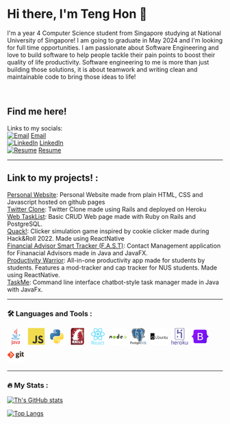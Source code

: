 # Hi there, I'm Teng Hon 👋

I'm a year 4 Computer Science student from Singapore studying at National University of Singapore! I am going to graduate in May 2024 and I'm looking for full time opportunities. I am passionate about Software Engineering and love to build software to help people tackle their pain points to boost their quality of life productivity. Software engineering to me is more than just building those solutions, it is about teamwork and writing clean and maintainable code to bring those ideas to life! 

<br>

## Find me here!
<!-- Actual text -->

Links to my socials:
<br>
[![Email][1.2]][1] [Email][1]
<br>
[![LinkedIn][2.2]][2] [LinkedIn][2]
<br>
[![Resume][3.2]][3] [Resume][3]

<!-- Icons -->

[1.2]: https://img.icons8.com/ios-glyphs/50/000000/gmail.png
[2.2]: https://img.icons8.com/material/50/000000/linkedin--v1.png (LinkedIn icon without padding)
[3.2]: https://img.icons8.com/ios/50/000000/open-resume.png

<!-- Links to your social media accounts -->

[1]: mailto:tenghonlau@gmail.com
[2]: https://www.linkedin.com/in/tenghonlau/
[3]: https://drive.google.com/file/d/1TOP2HnOh2xtQtrjMIP7n5j6zoLzyLnwJ/view?usp=sharing

---
## Link to my projects! :
[Personal Website](https://github.com/Th-429B/Th-429B.github.io): Personal Website made from plain HTML, CSS and Javascript hosted on github pages <br>
[Twitter Clone](https://github.com/Th-429B/Twitter-Clone): Twitter Clone made using Rails and deployed on Heroku <br>
[Web TaskList](https://github.com/Th-429B/task-list): Basic CRUD Web page made with Ruby on Rails and PostgreSQL. <br>
[Quack!](https://github.com/Th-429B/Quack): Clicker simulation game inspired by cookie clicker made during Hack&Roll 2022. Made using ReactNative<br>
[Financial Advisor Smart Tracker (F.A.S.T)](https://github.com/Th-429B/tp): Contact Management application for Finanacial Advisors made in Java and JavaFX. <br>
[Productivity Warrior](https://github.com/Th-429B/ProductivityWarrior): All-in-one productivity app made for students by students. Features a mod-tracker and cap tracker for NUS students. Made using ReactNative. <br>
[TaskMe](https://github.com/Th-429B/ip): Command line interface chatbot-style task manager made in Java with JavaFx.

---

### :hammer_and_wrench: Languages and Tools :
<div>
  <img src="https://github.com/devicons/devicon/blob/master/icons/java/java-original-wordmark.svg" title="Java" alt="Java" width="40" height="40"/>&nbsp;
  <img src="https://github.com/devicons/devicon/blob/master/icons/javascript/javascript-original.svg" title="JavaScript" alt="JavaScript" width="40" height="40"/>&nbsp;
  <img src="https://github.com/devicons/devicon/blob/master/icons/python/python-original.svg" title="Python" alt="Python" width="40" height="40"/>&nbsp;
  <img src="https://github.com/devicons/devicon/blob/master/icons/rails/rails-original-wordmark.svg" title="Rails" alt="Rails" width="40" height="40"/>&nbsp;
  <img src="https://github.com/devicons/devicon/blob/master/icons/react/react-original-wordmark.svg" title="React" alt="React" width="40" height="40"/>&nbsp;
  <img src="https://github.com/devicons/devicon/blob/master/icons/nodejs/nodejs-original-wordmark.svg" title="NodeJS" alt="NodeJS" width="40" height="40"/>&nbsp;
  <img src="https://github.com/devicons/devicon/blob/master/icons/postgresql/postgresql-original-wordmark.svg" title="Postgresql" alt="Postgresql" width="40" height="40"/>&nbsp;
  <img src="https://github.com/devicons/devicon/blob/master/icons/ubuntu/ubuntu-plain-wordmark.svg" title="Ubuntu" alt="Ubuntu" width="40" height="40"/>&nbsp;
  <img src="https://github.com/devicons/devicon/blob/master/icons/heroku/heroku-original-wordmark.svg" title="Heroku" alt="Heroku" width="40" height="40"/>&nbsp;
  <img src="https://github.com/devicons/devicon/blob/master/icons/bootstrap/bootstrap-original.svg" title="Bootstrap" alt="Bootstrap" width="40" height="40"/>&nbsp;  
  <img src="https://github.com/devicons/devicon/blob/master/icons/git/git-original-wordmark.svg" title="Git" alt="Git" width="40" height="40"/>&nbsp;

</div>

---

### :fire: My Stats :

[![Th's GitHub stats](https://github-readme-stats.vercel.app/api?username=Th-429B)](https://github.com/anuraghazra/github-readme-stats)

[![Top Langs](https://github-readme-stats.vercel.app/api/top-langs/?username=Th-429B&layout=compact)](https://github.com/anuraghazra/github-readme-stats)





<!--
**Th-429B/Th-429B** is a ✨ _special_ ✨ repository because its `README.md` (this file) appears on your GitHub profile.

Here are some ideas to get you started:

- 🔭 I’m currently working on ...
- 🌱 I’m currently learning ...
- 👯 I’m looking to collaborate on ...
- 🤔 I’m looking for help with ...
- 💬 Ask me about ...
- 📫 How to reach me: ...
- 😄 Pronouns: ...
- ⚡ Fun fact: ...
-->
